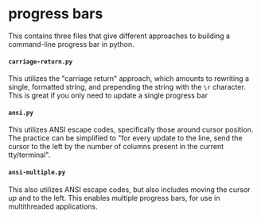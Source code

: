 # progress bars
This contains three files that give different approaches to building a command-line progress bar in python.

#### `carriage-return.py`
This utilizes the "carriage return" approach, which amounts to rewriting a single, formatted string, and prepending the string with the `\r` character. This is great if you only need to update a single progress bar

#### `ansi.py`
This utilizes ANSI escape codes, specifically those around cursor position. The practice can be simplified to "for every update to the line, send the cursor to the left by the number of columns present in the current tty/terminal".

#### `ansi-multiple.py`
This also utilizes ANSI escape codes, but also includes moving the cursor _up_ and to the left. This enables multiple progress bars, for use in multithreaded applications.